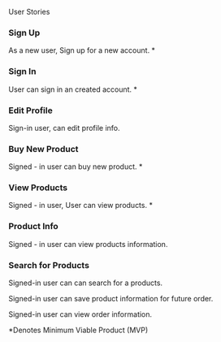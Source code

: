 User Stories

### Sign Up

As a new user, Sign up for a new account. *

### Sign In

User can sign in an created account. *

### Edit Profile

Sign-in user, can edit profile info.

### Buy New Product

Signed - in user can buy new product. *

### View Products

Signed - in user, User can view products. *

### Product Info

Signed - in user can view products information.

### Search for Products

Signed-in user can can search for a products.

Signed-in user can save product information for future order.

Signed-in user can view order information.


*Denotes Minimum Viable Product (MVP)

